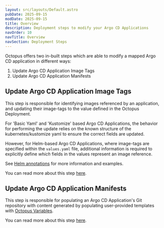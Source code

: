```yaml
---
layout: src/layouts/Default.astro
pubDate: 2025-09-15
modDate: 2025-09-15
title: Overview
description: Deployment steps to modify your Argo CD Applications
navOrder: 10
navTitle: Overview
navSection: Deployment Steps
---
```

Octopus offers two in-built steps which are able to modify a mapped Argo CD application in different ways:

1. Update Argo CD Application Image Tags
2. Update Argo CD Application Manifests

## Update Argo CD Application Image Tags

This step is responsible for identifying images referenced by an application, and updating their image-tags to the
value defined in the Octopus Deployment.

For 'Basic Yaml' and 'Kustomize' based Argo CD Applications, the behavior for performing the update relies on the known
structure of the kubernetes/kustomize yaml to ensure the correct fields are updated.

However, for Helm-based Argo CD Applications, where image-tags are specified within the `values.yaml` file, additional
information is required to explicitly define _which_ fields in the values represent an image reference.

See [Helm annotations](/docs/argo-cd/annotations/helm-annotations) for more information and examples.

You can read more about this step [here](/docs/argo-cd/steps/update-application-image-tags).

## Update Argo CD Application Manifests

This step is responsible for populating an Argo CD Application's Git repository with content generated by populating user-provided 
templates with [Octopus Variables](/docs/projects/variables/getting-started).

You can read more about this step [here](/docs/argo-cd/steps/update-application-manifests).